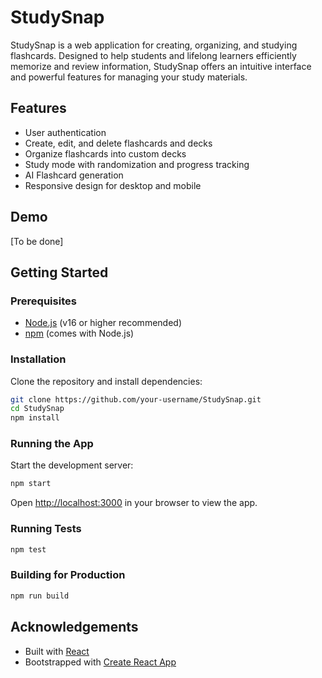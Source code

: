 # StudySnap

StudySnap is a web application for creating, organizing, and studying flashcards. Designed to help students and lifelong learners efficiently memorize and review information, StudySnap offers an intuitive interface and powerful features for managing your study materials.

## Features

- User authentication
- Create, edit, and delete flashcards and decks
- Organize flashcards into custom decks
- Study mode with randomization and progress tracking
- AI Flashcard generation
- Responsive design for desktop and mobile

## Demo

[To be done]

## Getting Started

### Prerequisites

- [Node.js](https://nodejs.org/) (v16 or higher recommended)
- [npm](https://www.npmjs.com/) (comes with Node.js)

### Installation

Clone the repository and install dependencies:

```bash
git clone https://github.com/your-username/StudySnap.git
cd StudySnap
npm install
```

### Running the App

Start the development server:

```bash
npm start
```

Open [http://localhost:3000](http://localhost:3000) in your browser to view the app.

### Running Tests

```bash
npm test
```

### Building for Production

```bash
npm run build
```

## Acknowledgements

- Built with [React](https://reactjs.org/)
- Bootstrapped with [Create React App](https://create-react-app.dev/)
